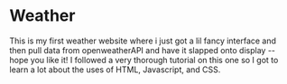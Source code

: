 # Weather

This is my first weather website where i just got a lil fancy interface and then pull data from openweatherAPI and have it slapped onto display -- hope you like it! I followed a very thorough tutorial on this one so I got to learn a lot about the uses of HTML, Javascript, and CSS.

